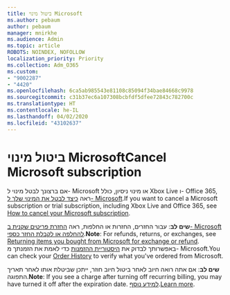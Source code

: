 ```yaml
---
title: ביטול מינוי Microsoft
ms.author: pebaum
author: pebaum
manager: mnirkhe
ms.audience: Admin
ms.topic: article
ROBOTS: NOINDEX, NOFOLLOW
localization_priority: Priority
ms.collection: Adm_O365
ms.custom:
- "9002287"
- "4420"
ms.openlocfilehash: 6ca5ab985543e81108c85094f34bae84668c9978
ms.sourcegitcommit: c31b37ec6a107308bcbfdf5dfee72843c782700c
ms.translationtype: HT
ms.contentlocale: he-IL
ms.lasthandoff: 04/02/2020
ms.locfileid: "43102637"
---
```

# <a name="cancel-microsoft-subscription"></a><span data-ttu-id="819d4-102">ביטול מינוי Microsoft</span><span class="sxs-lookup"><span data-stu-id="819d4-102">Cancel Microsoft subscription</span></span>

<span data-ttu-id="819d4-103">אם ברצונך לבטל מינוי ל- Microsoft או מינוי ניסיון, כולל Xbox Live ו- Office 365, ראה [כיצד לבטל את המינוי שלך ל- Microsoft](https://support.microsoft.com/help/4027815).</span><span class="sxs-lookup"><span data-stu-id="819d4-103">If you want to cancel a Microsoft subscription or trial subscription, including Xbox Live and Office 365, see [How to cancel your Microsoft subscription](https://support.microsoft.com/help/4027815).</span></span>

<span data-ttu-id="819d4-104">**שים לב**: עבור החזרים, החזרות או החלפות, ראה [החזרת פריטים שקנית ב- Microsoft להחלפה או לקבלת החזר כספי](https://support.microsoft.com/help/10558).</span><span class="sxs-lookup"><span data-stu-id="819d4-104">**Note**: For refunds, returns, or exchanges, see [Returning items you bought from Microsoft for exchange or refund](https://support.microsoft.com/help/10558).</span></span> <span data-ttu-id="819d4-105">באפשרותך לבדוק את [היסטוריית ההזמנות](https://account.microsoft.com/billing/orders/) כדי לאמת את הזמנתך מ- Microsoft.</span><span class="sxs-lookup"><span data-stu-id="819d4-105">You can check your [Order History](https://account.microsoft.com/billing/orders/) to verify what you've ordered from Microsoft.</span></span> 

<span data-ttu-id="819d4-106">**שים לב**: אם אתה רואה חיוב לאחר ביטול חיוב חוזר, ייתכן שביטלת אותו לאחר תאריך התפוגה.</span><span class="sxs-lookup"><span data-stu-id="819d4-106">**Note**: If you see a charge after turning off recurring billing, you may have turned it off after the expiration date.</span></span> <span data-ttu-id="819d4-107">[למידע נוסף](https://support.microsoft.com/help/10640).</span><span class="sxs-lookup"><span data-stu-id="819d4-107">[Learn more](https://support.microsoft.com/help/10640).</span></span> 
